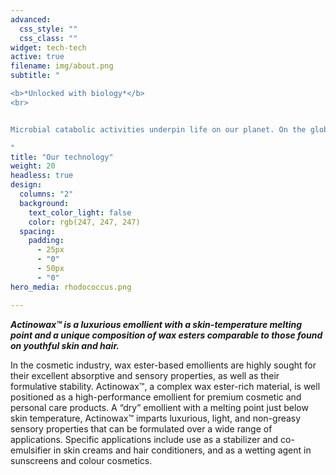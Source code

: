 ```yaml
---
advanced:
  css_style: ""
  css_class: ""
widget: tech-tech
active: true
filename: img/about.png
subtitle: "

<b>*Unlocked with biology*</b>
<br>


Microbial catabolic activities underpin life on our planet. On the global scale, these enzymes and pathways are essential to the carbon cycle of the biosphere. They also maintain the health of all ecosystems ranging from ocean and forest environments to the different parts of the human body. 

"
title: "Our technology"
weight: 20
headless: true
design:
  columns: "2"
  background:
    text_color_light: false
    color: rgb(247, 247, 247)
  spacing:
    padding:
      - 25px
      - "0"
      - 50px
      - "0"
hero_media: rhodococcus.png

---
```



*<b>Actinowax™ is a luxurious emollient with a skin-temperature melting point and a unique composition of wax esters comparable to those found on youthful skin and hair.</b>*

In the cosmetic industry, wax ester-based emollients are highly sought for their excellent absorptive and sensory properties, as well as their formulative stability. Actinowax™, a complex wax ester-rich material, is well positioned as a high-performance emollient for premium cosmetic and personal care products. A “dry” emollient with a melting point just below skin temperature, Actinowax™ imparts luxurious, light, and non-greasy sensory properties that can be formulated over a wide range of applications. Specific applications include use as a stabilizer and co-emulsifier in skin creams and hair conditioners, and as a wetting agent in sunscreens and colour cosmetics.

